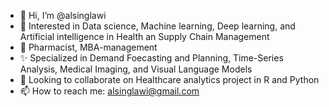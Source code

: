 - 👋 Hi, I’m @alsinglawi
- 👀 Interested in Data science, Machine learning, Deep learning, and Artificial intelligence in Health an Supply Chain Management 
- 🌱 Pharmacist, MBA-management
- ✨ Specialized in Demand Foecasting and Planning, Time-Series Analysis, Medical Imaging, and Visual Language Models 
- 💞️ Looking to collaborate on Healthcare analytics project in R and Python
- 📫 How to reach me: alsinglawi@gmail.com

<!---
alsinglawi/alsinglawi is a ✨ special ✨ repository because its `README.md` (this file) appears on your GitHub profile.
You can click the Preview link to take a look at your changes.
--->
